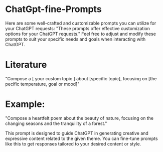 # ChatGpt-fine-Prompts
Here are some well-crafted and customizable prompts you can utilize for your ChatGPT requests:  "These prompts offer effective customization options for your ChatGPT requests."  Feel free to adjust and modify these prompts to suit your specific needs and goals when interacting with ChatGPT.

# Literature
"Compose a [ your custom topic ] about [specific topic], focusing on [the pecific temperature, goal or mood]"
# Example:
  "Compose a heartfelt poem about the beauty of nature, focusing on the changing seasons and the tranquility of a forest."

This prompt is designed to guide ChatGPT in generating creative and expressive content related to the given theme. You can fine-tune prompts like this to get responses tailored to your desired content or style.

